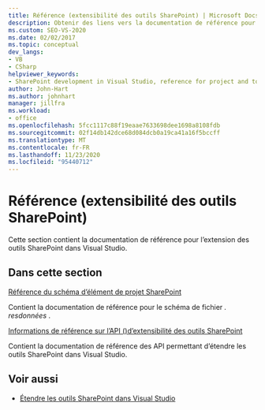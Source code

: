 ```yaml
---
title: Référence (extensibilité des outils SharePoint) | Microsoft Docs
description: Obtenir des liens vers la documentation de référence pour étendre les outils SharePoint dans Visual Studio, couvrant la référence de schéma d’élément de projet SharePoint et la référence d’API.
ms.custom: SEO-VS-2020
ms.date: 02/02/2017
ms.topic: conceptual
dev_langs:
- VB
- CSharp
helpviewer_keywords:
- SharePoint development in Visual Studio, reference for project and tools extensibility
author: John-Hart
ms.author: johnhart
manager: jillfra
ms.workload:
- office
ms.openlocfilehash: 5fcc1117c88f19eaae7633698dee1698a8108fdb
ms.sourcegitcommit: 02f14db142dce68d084dcb0a19ca41a16f5bccff
ms.translationtype: MT
ms.contentlocale: fr-FR
ms.lasthandoff: 11/23/2020
ms.locfileid: "95440712"
---
```

# <a name="reference-sharepoint-tools-extensibility"></a>Référence (extensibilité des outils SharePoint)

Cette section contient la documentation de référence pour l’extension des outils SharePoint dans Visual Studio.

## <a name="in-this-section"></a>Dans cette section

[Référence du schéma d’élément de projet SharePoint](../sharepoint/sharepoint-project-item-schema-reference.md)

Contient la documentation de référence pour le schéma de fichier *. resdonnées* .

[Informations de référence sur l’API &#40;&#41;d’extensibilité des outils SharePoint ](../sharepoint/api-reference-sharepoint-tools-extensibility.md)

Contient la documentation de référence des API permettant d’étendre les outils SharePoint dans Visual Studio.

## <a name="see-also"></a>Voir aussi

- [Étendre les outils SharePoint dans Visual Studio](../sharepoint/extending-the-sharepoint-tools-in-visual-studio.md)
